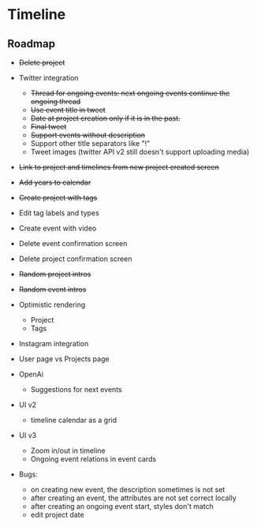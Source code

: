 # Timeline

## Roadmap
- ~~Delete project~~
- Twitter integration
  - ~~Thread for ongoing events: next ongoing events continue the ongoing thread~~
  - ~~Use event title in tweet~~
  - ~~Date at project creation only if it is in the past.~~
  - ~~Final tweet~~
  - ~~Support events without description~~
  - Support other title separators like "!"
  - Tweet images (twitter API v2 still doesn't support uploading media)
- ~~Link to project and timelines from new project created screen~~
- ~~Add years to calendar~~
- ~~Create project with tags~~
- Edit tag labels and types
- Create event with video
- Delete event confirmation screen
- Delete project confirmation screen
- ~~Random project intros~~
- ~~Random event intros~~
- Optimistic rendering
  - Project
  - Tags
- Instagram integration
- User page vs Projects page
- OpenAi
  - Suggestions for next events
- UI v2
  - timeline calendar as a grid
- UI v3
  - Zoom in/out in timeline
  - Ongoing event relations in event cards

- Bugs:
  - on creating new event, the description sometimes is not set
  - after creating an event, the attributes are not set correct locally
  - after creating an ongoing event start, styles don't match
  - edit project date
